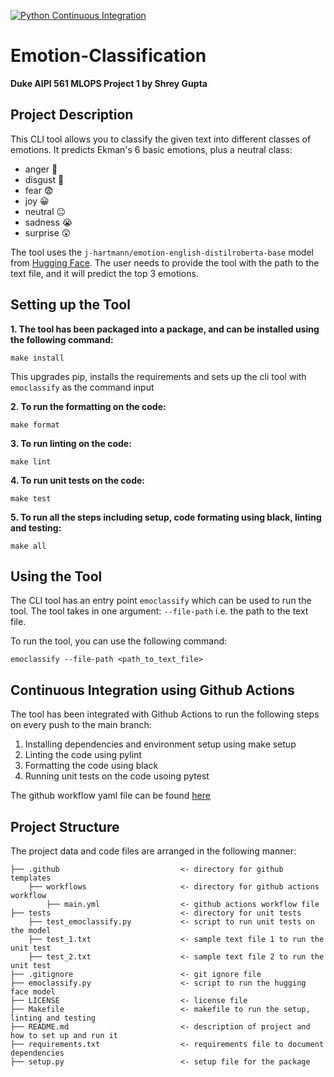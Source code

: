 [![Python Continuous Integration](https://github.com/guptashrey/Emotion-Classification/actions/workflows/main.yml/badge.svg)](https://github.com/guptashrey/Emotion-Classification/actions/workflows/main.yml)

# Emotion-Classification
**Duke AIPI 561 MLOPS Project 1 by Shrey Gupta**

## Project Description
This CLI tool allows you to classify the given text into different classes of emotions. It predicts Ekman's 6 basic emotions, plus a neutral class:
- anger 🤬
- disgust 🤢
- fear 😨
- joy 😀
- neutral 😐
- sadness 😭
- surprise 😲

The tool uses the `j-hartmann/emotion-english-distilroberta-base` model from [Hugging Face](https://huggingface.co/j-hartmann/emotion-english-distilroberta-base). The user needs to provide the tool with the path to the text file, and it will predict the top 3 emotions.

## Setting up the Tool
**1. The tool has been packaged into a package, and can be installed using the following command:**  
```
make install
```
This upgrades pip, installs the requirements and sets up the cli tool with `emoclassify` as the command input

**2. To run the formatting on the code:**  
```
make format
```

**3. To run linting on the code:**  
```
make lint
```  

**4. To run unit tests on the code:**  
```
make test
```  

**5. To run all the steps including setup, code formating using black, linting and testing:**  
```
make all
```

## Using the Tool
The CLI tool has an entry point `emoclassify` which can be used to run the tool. The tool takes in one argument: `--file-path` i.e. the path to the text file.

To run the tool, you can use the following command:
```
emoclassify --file-path <path_to_text_file>
```

## Continuous Integration using Github Actions
The tool has been integrated with Github Actions to run the following steps on every push to the main branch:
1. Installing dependencies and environment setup using make setup
2. Linting the code using pylint
3. Formatting the code using black
4. Running unit tests on the code usoing pytest

The github workflow yaml file can be found [here](.github/workflows/main.yml)

## Project Structure
The project data and code files are arranged in the following manner:

```
├── .github                           <- directory for github templates
    ├── workflows                     <- directory for github actions workflow
        ├── main.yml                  <- github actions workflow file
├── tests                             <- directory for unit tests   
    ├── test_emoclassify.py           <- script to run unit tests on the model
    ├── test_1.txt                    <- sample text file 1 to run the unit test
    ├── test_2.txt                    <- sample text file 2 to run the unit test
├── .gitignore                        <- git ignore file
├── emoclassify.py                    <- script to run the hugging face model 
├── LICENSE                           <- license file
├── Makefile                          <- makefile to run the setup, linting and testing
├── README.md                         <- description of project and how to set up and run it
├── requirements.txt                  <- requirements file to document dependencies
├── setup.py                          <- setup file for the package
```